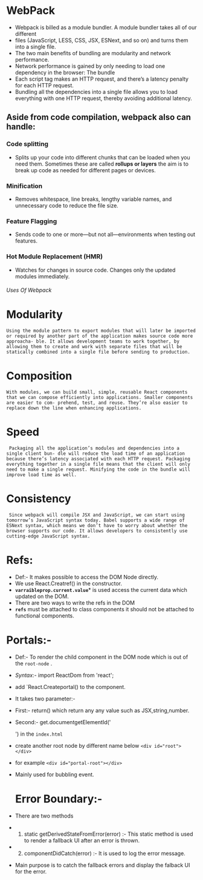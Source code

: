 # WebPack
- Webpack is billed as a module bundler. A module bundler takes all of our different
- files (JavaScript, LESS, CSS, JSX, ESNext, and so on) and turns them into a single file.
- The two main benefits of bundling are modularity and network performance.
- Network performance is gained by only needing to load one dependency  in the browser: The bundle
- Each script tag makes an HTTP request, and there’s a latency penalty for each HTTP request.
- Bundling all the dependencies into a single file allows you to load everything with one HTTP request, thereby avoiding additional latency.

## Aside from code compilation, webpack also can handle:

### Code splitting
- Splits up your code into different chunks that can be loaded when you need them. Sometimes these are called **rollups or layers** the aim is to break up code as needed for different pages or devices.
### Minification
- Removes whitespace, line breaks, lengthy variable names, and unnecessary code to reduce the file size.
### Feature Flagging
- Sends code to one or more—but not all—environments when testing out features.
### Hot Module Replacement (HMR)
- Watches for changes in source code. Changes only the updated modules immediately.

###### Uses Of Webpack

# Modularity
`Using the module pattern to export modules that will later be imported or
required by another part of the application makes source code more approacha‐
ble. It allows development teams to work together, by allowing them to create
and work with separate files that will be statically combined into a single file
before sending to production.`

# Composition
`` With modules, we can build small, simple, reusable React components that we
can compose efficiently into applications. Smaller components are easier to com‐
prehend, test, and reuse. They’re also easier to replace down the line when
enhancing applications. ``
# Speed
` Packaging all the application’s modules and dependencies into a single client bun‐
dle will reduce the load time of an application because there’s latency associated
with each HTTP request. Packaging everything together in a single file means
that the client will only need to make a single request. Minifying the code in the
bundle will improve load time as well.`

# Consistency
` Since webpack will compile JSX and JavaScript, we can start using tomorrow’s
JavaScript syntax today. Babel supports a wide range of ESNext syntax, which
means we don’t have to worry about whether the browser supports our code. It
allows developers to consistently use cutting-edge JavaScript syntax.`


# Refs:
- Def:- It makes possible to access the DOM Node directly.
- We use React.Creatref() in the constructor.
- **`varraibleprop.current.value`*** is used access the current data which updated on the DOM.
- There are two ways to write the refs in the DOM 
- **`refs`** must be attached to class components it should not be attached to functional components.

# Portals:-
- Def:- To render the child component in the DOM node which is out of the `root-node` .
- *Syntax*:- import ReactDom from 'react';
- add `React.Createportal() to the component.
- It takes two parameter:-
- First:- return() which return any any value such as JSX,string,number.
- Second:- get.documentgetElementId('<div id="portal-root"></div> ') in the `index.html`
- create another root node by different name below `<div id="root"></div>` 
- for example `<div id="portal-root"></div>`
- Mainly used for bubbling event.
  
  # Error Boundary:- 
- There are two methods 
-  1)  static getDerivedStateFromError(error) :- This static method is used to render a fallback 
  UI after an error is thrown.
- 2) componentDidCatch(error) :- It is used to log the error message.
- Main purpose is to catch the fallback errors and display the falback UI for the error.